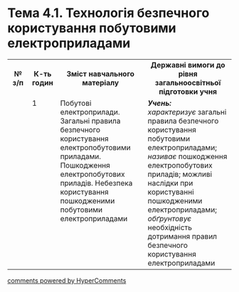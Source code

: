 <div id="hypercomments_widget" class="js-hypercomments-widget invisible"></div>

# Тема 4.1. Технологія безпечного користування побутовими електроприладами

<table>
  <tr>
    <td width="10%" align="center"><b>№ з/п</b></td>
    <td width="10%" align="center"><b>К-ть годин</b></td>
    <td width="40%" align="center"><b>Зміст навчального матеріалу</b></td>
    <td width="40%" align="center"><b>Державні вимоги до рівня загальноосвітньої підготовки учня</b></td>
  </tr>
  <tr>
<td width="10%" style="vertical-align:top !important;"></td>
<td width="10%" style="vertical-align:top !important;">1</td>
    <td width="40%" style="vertical-align:top !important;">
Побутові електроприлади. Загальні правила безпечного користування електропобутовими приладами. Пошкодження електропобутових приладів. Небезпека користування пошкодженими побутовими електроприладами
</td>
    <td width="40%" style="vertical-align:top !important;">
<i><b>Учень:</b></i><br>
<i>характеризує</i>  загальні правила безпечного користування побутовими електроприладами; <br>
<i>називає</i>  пошкодження електропобутових приладів;  можливі наслідки при користуванні пошкодженими електроприладами;<br>
<i>обґрунтовує</i> необхідність дотримання правил безпечного користування електроприладами
</td>
  </tr>
  </tr>
</table>

<div class="js-hypercomments-container">
<a href="http://hypercomments.com" class="hc-link" title="comments widget">comments powered by HyperComments</a>
</div>